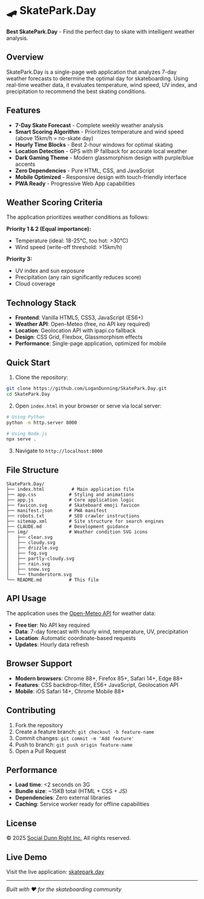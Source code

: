 # 🛹 SkatePark.Day

**Best SkatePark.Day** - Find the perfect day to skate with intelligent weather analysis.

## Overview

SkatePark.Day is a single-page web application that analyzes 7-day weather forecasts to determine the optimal day for skateboarding. Using real-time weather data, it evaluates temperature, wind speed, UV index, and precipitation to recommend the best skating conditions.

## Features

- **7-Day Skate Forecast** - Complete weekly weather analysis
- **Smart Scoring Algorithm** - Prioritizes temperature and wind speed (above 15km/h = no-skate day)
- **Hourly Time Blocks** - Best 2-hour windows for optimal skating
- **Location Detection** - GPS with IP fallback for accurate local weather
- **Dark Gaming Theme** - Modern glassmorphism design with purple/blue accents
- **Zero Dependencies** - Pure HTML, CSS, and JavaScript
- **Mobile Optimized** - Responsive design with touch-friendly interface
- **PWA Ready** - Progressive Web App capabilities

## Weather Scoring Criteria

The application prioritizes weather conditions as follows:

**Priority 1 & 2 (Equal importance):**
- Temperature (ideal: 18-25°C, too hot: >30°C)
- Wind speed (write-off threshold: >15km/h)

**Priority 3:**
- UV index and sun exposure
- Precipitation (any rain significantly reduces score)
- Cloud coverage

## Technology Stack

- **Frontend**: Vanilla HTML5, CSS3, JavaScript (ES6+)
- **Weather API**: Open-Meteo (free, no API key required)
- **Location**: Geolocation API with ipapi.co fallback
- **Design**: CSS Grid, Flexbox, Glassmorphism effects
- **Performance**: Single-page application, optimized for mobile

## Quick Start

1. Clone the repository:
```bash
git clone https://github.com/LoganDunning/SkatePark.Day.git
cd SkatePark.Day
```

2. Open `index.html` in your browser or serve via local server:
```bash
# Using Python
python -m http.server 8000

# Using Node.js
npx serve .
```

3. Navigate to `http://localhost:8000`

## File Structure

```
SkatePark.Day/
├── index.html          # Main application file
├── app.css            # Styling and animations
├── app.js             # Core application logic
├── favicon.svg        # Skateboard emoji favicon
├── manifest.json      # PWA manifest
├── robots.txt         # SEO crawler instructions
├── sitemap.xml        # Site structure for search engines
├── CLAUDE.md          # Development guidance
├── img/               # Weather condition SVG icons
│   ├── clear.svg
│   ├── cloudy.svg
│   ├── drizzle.svg
│   ├── fog.svg
│   ├── partly-cloudy.svg
│   ├── rain.svg
│   ├── snow.svg
│   └── thunderstorm.svg
└── README.md          # This file
```

## API Usage

The application uses the [Open-Meteo API](https://open-meteo.com/) for weather data:
- **Free tier**: No API key required
- **Data**: 7-day forecast with hourly wind, temperature, UV, precipitation
- **Location**: Automatic coordinate-based requests
- **Updates**: Hourly data refresh

## Browser Support

- **Modern browsers**: Chrome 88+, Firefox 85+, Safari 14+, Edge 88+
- **Features**: CSS backdrop-filter, ES6+ JavaScript, Geolocation API
- **Mobile**: iOS Safari 14+, Chrome Mobile 88+

## Contributing

1. Fork the repository
2. Create a feature branch: `git checkout -b feature-name`
3. Commit changes: `git commit -m 'Add feature'`
4. Push to branch: `git push origin feature-name`
5. Open a Pull Request

## Performance

- **Load time**: <2 seconds on 3G
- **Bundle size**: ~15KB total (HTML + CSS + JS)
- **Dependencies**: Zero external libraries
- **Caching**: Service worker ready for offline capabilities

## License

© 2025 [Social Dunn Right Inc.](https://www.logandunning.com/) All rights reserved.

## Live Demo

Visit the live application: [skatepark.day](https://skatepark.day)

---

*Built with ❤️ for the skateboarding community*